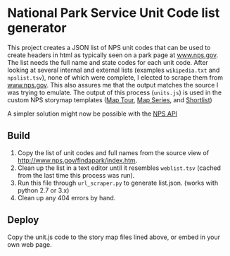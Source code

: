 # National Park Service Unit Code list generator

This project creates a JSON list of NPS unit codes that can be used to create headers in html as
typically seen on a park page at www.nps.gov. The list needs the full name and state codes for each
unit code. After looking at several internal and external lists (examples `wikipedia.txt` and
`npslist.tsv`), none of which were complete,
I elected to scrape them from www.nps.gov.  This also assures me that the output matches the source
I was trying to emulate.  The output of this process (`units.js`) is used in the custom NPS storymap templates
([Map Tour](https://github.com/nationalparkservice/storymap-tour/blob/master/MapTour/src/app/storymaps/ui/header/units.js),
[Map Series](https://github.com/nationalparkservice/storymap-series/blob/master/src/app/storymaps/NpsUnits.js),
and [Shortlist](https://github.com/nationalparkservice/storymap-shortlist/blob/master/oldapp/units.js))

A simpler solution might now be possible with the [NPS API](https://www.nps.gov/subjects/developer/api-documentation.htm)

## Build

1) Copy the list of unit codes and full names from the source view of http://www.nps.gov/findapark/index.htm.
2) Clean up the list in a text editor until it resembles `weblist.tsv` (cached from the last time this
process was run).
3) Run this file through `url_scraper.py` to generate list.json. (works with python 2.7 or 3.x)
4) Clean up any 404 errors by hand.

## Deploy

Copy the unit.js code to the story map files lined above, or embed in your own web page.
